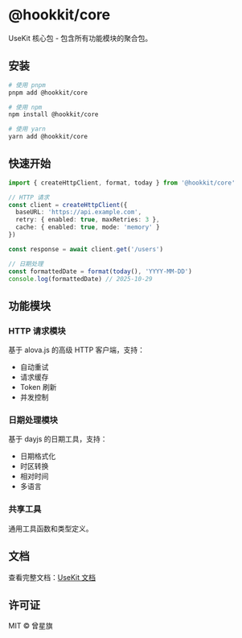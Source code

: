 # @hookkit/core

UseKit 核心包 - 包含所有功能模块的聚合包。

## 安装

```bash
# 使用 pnpm
pnpm add @hookkit/core

# 使用 npm
npm install @hookkit/core

# 使用 yarn
yarn add @hookkit/core
```

## 快速开始

```typescript
import { createHttpClient, format, today } from '@hookkit/core'

// HTTP 请求
const client = createHttpClient({
  baseURL: 'https://api.example.com',
  retry: { enabled: true, maxRetries: 3 },
  cache: { enabled: true, mode: 'memory' }
})

const response = await client.get('/users')

// 日期处理
const formattedDate = format(today(), 'YYYY-MM-DD')
console.log(formattedDate) // 2025-10-29
```

## 功能模块

### HTTP 请求模块

基于 alova.js 的高级 HTTP 客户端，支持：
- 自动重试
- 请求缓存
- Token 刷新
- 并发控制

### 日期处理模块

基于 dayjs 的日期工具，支持：
- 日期格式化
- 时区转换
- 相对时间
- 多语言

### 共享工具

通用工具函数和类型定义。

## 文档

查看完整文档：[UseKit 文档](../../README.md)

## 许可证

MIT © 曾星旗

